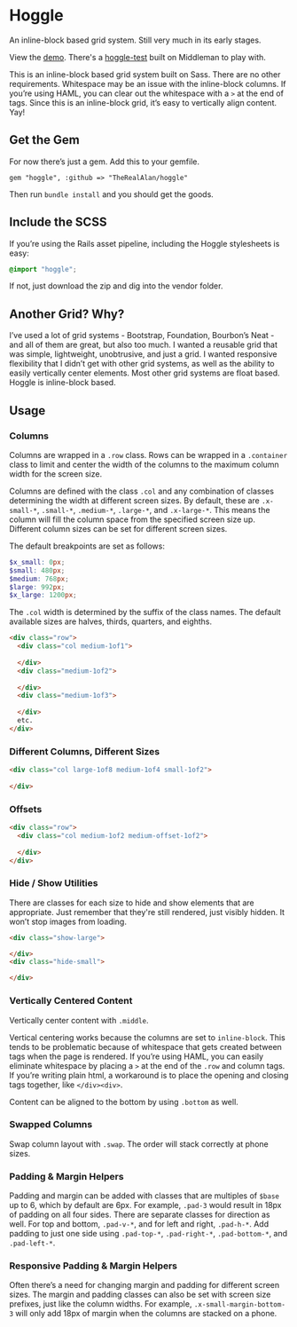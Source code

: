 # Hoggle

An inline-block based grid system. Still very much in its early stages.

View the [demo](http://therealalan.github.io/hoggle-test/). There's a [hoggle-test](https://github.com/TheRealAlan/hoggle-test) built on Middleman to play with.

This is an inline-block based grid system built on Sass. There are no other requirements. Whitespace may be an issue with the inline-block columns. If you’re using HAML, you can clear out the whitespace with a `>` at the end of tags. Since this is an inline-block grid, it’s easy to vertically align content. Yay!

## Get the Gem

For now there’s just a gem. Add this to your gemfile.

```
gem "hoggle", :github => "TheRealAlan/hoggle"
```

Then run `bundle install` and you should get the goods.

## Include the SCSS

If you’re using the Rails asset pipeline, including the Hoggle stylesheets is easy:

``` scss
@import "hoggle";
```

If not, just download the zip and dig into the vendor folder.

## Another Grid? Why?

I’ve used a lot of grid systems - Bootstrap, Foundation, Bourbon’s Neat - and all of them are great, but also too much. I wanted a reusable grid that was simple, lightweight, unobtrusive, and just a grid. I wanted responsive flexibility that I didn’t get with other grid systems, as well as the ability to easily vertically center elements. Most other grid systems are float based. Hoggle is inline-block based.

## Usage

### Columns

Columns are wrapped in a `.row` class. Rows can be wrapped in a `.container` class to limit and center the width of the columns to the maximum column width for the screen size.

Columns are defined with the class `.col` and any combination of classes determining the width at different screen sizes. By default, these are `.x-small-*`, `.small-*`, `.medium-*`, `.large-*`, and `.x-large-*`. This means the column will fill the column space from the specified screen size up. Different column sizes can be set for different screen sizes.

The default breakpoints are set as follows:

``` scss
$x_small: 0px;
$small: 480px;
$medium: 768px;
$large: 992px;
$x_large: 1200px;
```

The `.col` width is determined by the suffix of the class names. The default available sizes are halves, thirds, quarters, and eighths.

``` html
<div class="row">
  <div class="col medium-1of1">
    
  </div>
  <div class="medium-1of2">
    
  </div>
  <div class="medium-1of3">
    
  </div>
  etc.
</div>
```

### Different Columns, Different Sizes

``` html
<div class="col large-1of8 medium-1of4 small-1of2">
  
</div>
```

### Offsets

``` html
<div class="row">
  <div class="col medium-1of2 medium-offset-1of2">
    
  </div>
</div>
```

### Hide / Show Utilities

There are classes for each size to hide and show elements that are appropriate. Just remember that they're still rendered, just visibly hidden. It won’t stop images from loading.

``` html
<div class="show-large">

</div>
<div class="hide-small">

</div>
```

### Vertically Centered Content

Vertically center content with `.middle`.

Vertical centering works because the columns are set to `inline-block`. This tends to be problematic because of whitespace that gets created between tags when the page is rendered. If you’re using HAML, you can easily eliminate whitespace by placing a `>` at the end of the `.row` and column tags. If you’re writing plain html, a workaround is to place the opening and closing tags together, like `</div><div>`.

Content can be aligned to the bottom by using `.bottom` as well.

### Swapped Columns

Swap column layout with <code class="code">.swap</code>. The order will stack correctly at phone sizes.

### Padding & Margin Helpers

Padding and margin can be added with classes that are multiples of `$base` up to 6, which by default are 6px. For example, `.pad-3` would result in 18px of padding on all four sides. There are separate classes for direction as well. For top and bottom, `.pad-v-*`, and for left and right, `.pad-h-*`. Add padding to just one side using `.pad-top-*`, `.pad-right-*`, `.pad-bottom-*`, and `.pad-left-*`.

### Responsive Padding & Margin Helpers

Often there’s a need for changing margin and padding for different screen sizes. The margin and padding classes can also be set with screen size prefixes, just like the column widths. For example, `.x-small-margin-bottom-3` will only add 18px of margin when the columns are stacked on a phone.